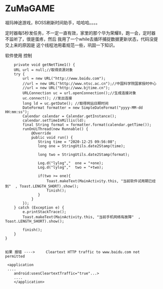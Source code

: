 # ZuMaGAME

祖玛神途游戏，BOSS刷新时间助手，哈哈哈。。。。

定时器每5秒发任务，不一定一直有效，家里的那个华为荣耀8，跑一会，定时器不监听了，很是蛋疼，然后 我用了一个while去循环捕捉数据更新状态，代码没提交上来的原因是 这个线程池用着规范一些，巩固一下知识。


软件使用 控制 



        private void getNetTime1() {
        URL url = null;//取得资源对象
        try {
            url = new URL("http://www.baidu.com");
            //url = new URL("http://www.ntsc.ac.cn");//中国科学院国家授时中心
            //url = new URL("http://www.bjtime.cn");
            URLConnection uc = url.openConnection();//生成连接对象
            uc.connect(); //发出连接
            long ld = uc.getDate(); //取得网站日期时间
            DateFormat formatter = new SimpleDateFormat("yyyy-MM-dd HH:mm:ss");
            Calendar calendar = Calendar.getInstance();
            calendar.setTimeInMillis(ld);
            final String format = formatter.format(calendar.getTime());
            runOnUiThread(new Runnable() {
                @Override
                public void run() {
                   String time = "2020-12-25 09:56:08";
                   long one = StringUtils.date2Stamp(time);

                   long two = StringUtils.date2Stamp(format);

                   Log.d("lylog","  one = "+one);
                   Log.d("lylog","  two = "+two);

                   if(two >= one){
                       Toast.makeText(MainActivity.this, "当前软件试用期已经到"  , Toast.LENGTH_SHORT).show();
                       finish();
                   }
                }
            });
        } catch (Exception e) {
            e.printStackTrace();
            Toast.makeText(MainActivity.this, "当前手机网络有故障"  , Toast.LENGTH_SHORT).show();

            finish();
        }
    }
    
    
    如果 报错 ---->     Cleartext HTTP traffic to www.baidu.com not permitted
    
     <application
     ....
        android:usesCleartextTraffic="true"...>
        ....
        </application>
        
